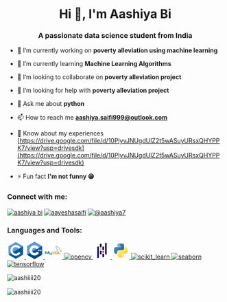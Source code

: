 <h1 align="center">Hi 👋, I'm Aashiya Bi</h1>
<h3 align="center">A passionate data science student from India</h3>

- 🔭 I’m currently working on **poverty alleviation using machine learning**

- 🌱 I’m currently learning **Machine Learning Algorithms**

- 👯 I’m looking to collaborate on **poverty alleviation project**

- 🤝 I’m looking for help with **poverty alleviation project**

- 💬 Ask me about **python**

- 📫 How to reach me **aashiya.saifi999@outlook.com**

- 📄 Know about my experiences [https://drive.google.com/file/d/10PlyvJNUgdUlZ2t5wASuyURsxQHYPPK7/view?usp=drivesdk](https://drive.google.com/file/d/10PlyvJNUgdUlZ2t5wASuyURsxQHYPPK7/view?usp=drivesdk)

- ⚡ Fun fact **I'm not funny 😁**

<h3 align="left">Connect with me:</h3>
<p align="left">
<a href="https://linkedin.com/in/aashiya bi" target="blank"><img align="center" src="https://raw.githubusercontent.com/rahuldkjain/github-profile-readme-generator/master/src/images/icons/Social/linked-in-alt.svg" alt="aashiya bi" height="30" width="40" /></a>
<a href="https://kaggle.com/aayeshasaifi" target="blank"><img align="center" src="https://raw.githubusercontent.com/rahuldkjain/github-profile-readme-generator/master/src/images/icons/Social/kaggle.svg" alt="aayeshasaifi" height="30" width="40" /></a>
<a href="https://www.hackerearth.com/@aashiya7" target="blank"><img align="center" src="https://raw.githubusercontent.com/rahuldkjain/github-profile-readme-generator/master/src/images/icons/Social/hackerearth.svg" alt="@aashiya7" height="30" width="40" /></a>
</p>

<h3 align="left">Languages and Tools:</h3>
<p align="left"> <a href="https://www.cprogramming.com/" target="_blank" rel="noreferrer"> <img src="https://raw.githubusercontent.com/devicons/devicon/master/icons/c/c-original.svg" alt="c" width="40" height="40"/> </a> <a href="https://www.w3schools.com/cpp/" target="_blank" rel="noreferrer"> <img src="https://raw.githubusercontent.com/devicons/devicon/master/icons/cplusplus/cplusplus-original.svg" alt="cplusplus" width="40" height="40"/> </a> <a href="https://www.mysql.com/" target="_blank" rel="noreferrer"> <img src="https://raw.githubusercontent.com/devicons/devicon/master/icons/mysql/mysql-original-wordmark.svg" alt="mysql" width="40" height="40"/> </a> <a href="https://opencv.org/" target="_blank" rel="noreferrer"> <img src="https://www.vectorlogo.zone/logos/opencv/opencv-icon.svg" alt="opencv" width="40" height="40"/> </a> <a href="https://pandas.pydata.org/" target="_blank" rel="noreferrer"> <img src="https://raw.githubusercontent.com/devicons/devicon/2ae2a900d2f041da66e950e4d48052658d850630/icons/pandas/pandas-original.svg" alt="pandas" width="40" height="40"/> </a> <a href="https://www.python.org" target="_blank" rel="noreferrer"> <img src="https://raw.githubusercontent.com/devicons/devicon/master/icons/python/python-original.svg" alt="python" width="40" height="40"/> </a> <a href="https://scikit-learn.org/" target="_blank" rel="noreferrer"> <img src="https://upload.wikimedia.org/wikipedia/commons/0/05/Scikit_learn_logo_small.svg" alt="scikit_learn" width="40" height="40"/> </a> <a href="https://seaborn.pydata.org/" target="_blank" rel="noreferrer"> <img src="https://seaborn.pydata.org/_images/logo-mark-lightbg.svg" alt="seaborn" width="40" height="40"/> </a> <a href="https://www.tensorflow.org" target="_blank" rel="noreferrer"> <img src="https://www.vectorlogo.zone/logos/tensorflow/tensorflow-icon.svg" alt="tensorflow" width="40" height="40"/> </a> </p>

<p><img align="center" src="https://github-readme-stats.vercel.app/api/top-langs?username=aashiiii20&show_icons=true&locale=en&layout=compact" alt="aashiiii20" /></p>

<p><img align="center" src="https://github-readme-streak-stats.herokuapp.com/?user=aashiiii20&" alt="aashiiii20" /></p>
